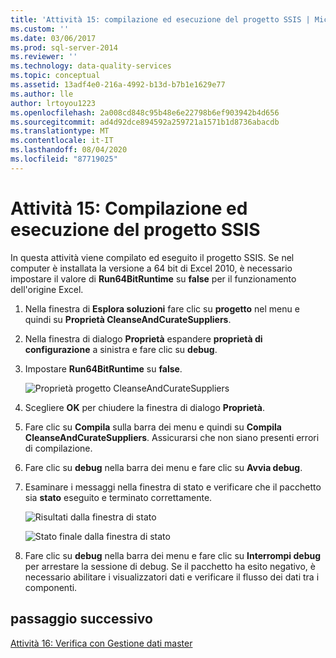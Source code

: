 ```yaml
---
title: 'Attività 15: compilazione ed esecuzione del progetto SSIS | Microsoft Docs'
ms.custom: ''
ms.date: 03/06/2017
ms.prod: sql-server-2014
ms.reviewer: ''
ms.technology: data-quality-services
ms.topic: conceptual
ms.assetid: 13adf4e0-216a-4992-b13d-b7b1e1629e77
ms.author: lle
author: lrtoyou1223
ms.openlocfilehash: 2a008cd848c95b48e6e22798b6ef903942b4d656
ms.sourcegitcommit: ad4d92dce894592a259721a1571b1d8736abacdb
ms.translationtype: MT
ms.contentlocale: it-IT
ms.lasthandoff: 08/04/2020
ms.locfileid: "87719025"
---
```

# <a name="task-15-building-and-running-the-ssis-project"></a>Attività 15: Compilazione ed esecuzione del progetto SSIS

  In questa attività viene compilato ed eseguito il progetto SSIS. Se nel computer è installata la versione a 64 bit di Excel 2010, è necessario impostare il valore di **Run64BitRuntime** su **false** per il funzionamento dell'origine Excel.  
  
1.  Nella finestra di **Esplora soluzioni** fare clic su **progetto** nel menu e quindi su **Proprietà CleanseAndCurateSuppliers**.  
  
2.  Nella finestra di dialogo **Proprietà** espandere **proprietà di configurazione** a sinistra e fare clic su **debug**.  
  
3.  Impostare **Run64BitRuntime** su **false**.  
  
     ![Proprietà progetto CleanseAndCurateSuppliers](../../2014/tutorials/media/et-buildingandrunningthessisproject-01.jpg "Proprietà progetto CleanseAndCurateSuppliers")  
  
4.  Scegliere **OK** per chiudere la finestra di dialogo **Proprietà**.  
  
5.  Fare clic su **Compila** sulla barra dei menu e quindi su **Compila CleanseAndCurateSuppliers**. Assicurarsi che non siano presenti errori di compilazione.  
  
6.  Fare clic su **debug** nella barra dei menu e fare clic su **Avvia debug**.  
  
7.  Esaminare i messaggi nella finestra di stato e verificare che il pacchetto sia **stato** eseguito e terminato correttamente.  
  
     ![Risultati dalla finestra di stato](../../2014/tutorials/media/et-buildingandrunningthessisproject-02.jpg "Risultati dalla finestra di stato")  
  
     ![Stato finale dalla finestra di stato](../../2014/tutorials/media/et-buildingandrunningthessisproject-03.jpg "Stato finale dalla finestra di stato")  
  
8.  Fare clic su **debug** nella barra dei menu e fare clic su **Interrompi debug** per arrestare la sessione di debug. Se il pacchetto ha esito negativo, è necessario abilitare i visualizzatori dati e verificare il flusso dei dati tra i componenti.  
  
## <a name="next-step"></a>passaggio successivo  
 [Attività 16: Verifica con Gestione dati master](../../2014/tutorials/task-16-verifying-with-master-data-manager.md)  
  
  
